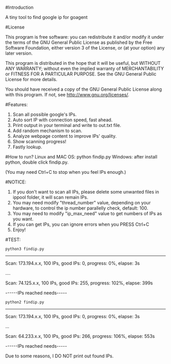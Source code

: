 
#Introduction

A tiny tool to find google ip for goagent

#License

This program is free software: you can redistribute it and/or modify
it under the terms of the GNU General Public License as published by
the Free Software Foundation, either version 3 of the License, or
(at your option) any later version.

This program is distributed in the hope that it will be useful,
but WITHOUT ANY WARRANTY; without even the implied warranty of
MERCHANTABILITY or FITNESS FOR A PARTICULAR PURPOSE.  See the
GNU General Public License for more details.

You should have received a copy of the GNU General Public License
along with this program.  If not, see <http://www.gnu.org/licenses/>.

#Features:

1. Scan all possible google's IPs.
2. Auto sort IP with connection speed, fast ahead.
3. Print output in your terminal and write to out.txt file.
4. Add random mechanism to scan.
5. Analyze webpage content to improve IPs' quality.
6. Show scanning progress!
7. Fastly lookup.

#How to run?
    Linux and MAC OS:
        python findip.py
    Windows:
        after install python, double click findip.py.
    
(You may need Ctrl+C to stop when you feel IPs enough.)

#NOTICE:

1. If you don't want to scan all IPs, please delete some unwanted files in ippool folder, it will scan remain IPs. 
2. You may need modify "thread_number" value, depending on your hardware, to control the ip number parallelly check, default: 100.
3. You may need to modify "ip_max_need" value to get numbers of IPs as you want.
4. If you can get IPs, you can ignore errors when you PRESS Ctrl+C
5. Enjoy!

#TEST:

    python3 findip.py
--------------------------------------------------------------------

Scan:  173.194.x.x, 100 IPs, good IPs: 0, progress: 0%, elapse: 3s

....

Scan:   74.125.x.x, 100 IPs, good IPs: 255, progress: 102%, elapse: 399s

------IPs reached needs-----


    python2 findip.py
--------------------------------------------------------------------------
Scan:  173.194.x.x, 100 IPs, good IPs: 0, progress: 0%, elapse: 3s

...

Scan:   64.233.x.x, 100 IPs, good IPs: 266, progress: 106%, elapse: 553s

------IPs reached needs-----

Due to some reasons, I DO NOT print out found IPs.
    
